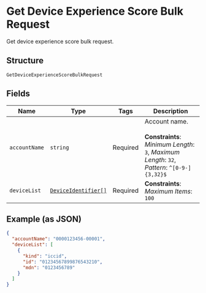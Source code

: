 
# Get Device Experience Score Bulk Request

Get device experience score bulk request.

## Structure

`GetDeviceExperienceScoreBulkRequest`

## Fields

| Name | Type | Tags | Description |
|  --- | --- | --- | --- |
| `accountName` | `string` | Required | Account name.<br><br>**Constraints**: *Minimum Length*: `3`, *Maximum Length*: `32`, *Pattern*: `^[0-9-]{3,32}$` |
| `deviceList` | [`DeviceIdentifier[]`](../../doc/models/device-identifier.md) | Required | **Constraints**: *Maximum Items*: `100` |

## Example (as JSON)

```json
{
  "accountName": "0000123456-00001",
  "deviceList": [
    {
      "kind": "iccid",
      "id": "01234567899876543210",
      "mdn": "0123456789"
    }
  ]
}
```

